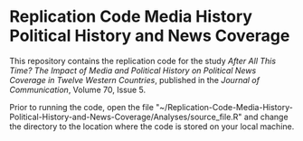 # Replication Code Media History Political History and News Coverage

This repository contains the replication code for the study *After All This Time? The Impact of Media and Political History on Political News Coverage in Twelve Western Countries*, published in the *Journal of Communication*, Volume 70, Issue 5. 

Prior to running the code, open the file "~/Replication-Code-Media-History-Political-History-and-News-Coverage/Analyses/source_file.R" and change the directory to the location where the code is stored on your local machine.
